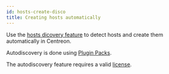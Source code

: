 ```yaml
---
id: hosts-create-disco
title: Creating hosts automatically
---
```


Use the [hosts dicovery feature](../discovery/hosts-discovery) to detect hosts and create them automatically in Centreon. 

Autodiscovery is done using [Plugin Packs](../pluginpacks).

The autodiscovery feature requires a valid [license](../../administration/licenses).